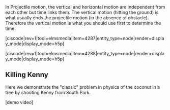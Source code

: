 <lrndesign-sidenote label="Instructor Note" icon="bookmark" bg-color="#c2e5f2">
In Projectile motion, the vertical and horizontal motion are independent from each other but time links them. The vertical motion (hitting the ground) is what usually ends the projectile motion (in the absence of obstacle). Therefore the vertical motion is what you should use first to determine the time. 
</lrndesign-sidenote>


[ciscode|rev=1|tool=elmsmedia|item=4287|entity_type=node|render=display_mode|display_mode=h5p]

[ciscode|rev=1|tool=elmsmedia|item=4288|entity_type=node|render=display_mode|display_mode=h5p]

## Killing Kenny

Here we demonstrate the "classic" problem in physics of the coconut in a tree by shooting Kenny from South Park. 

[demo video]